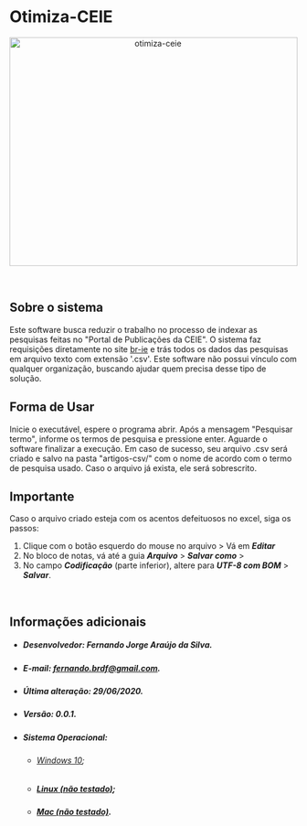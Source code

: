 
# Otimiza-CEIE

<!--lint disable no-literal-urls-->
<p align="center">
    <img
      alt="otimiza-ceie"
      src="https://cdn.pixabay.com/photo/2016/03/26/13/09/notebook-1280538_960_720.jpg"
      height=400px
      width=100%
    />
</p>
<br/>
 
 ## Sobre o sistema
Este software busca reduzir o trabalho no processo de indexar as pesquisas feitas no "Portal de Publicações da CEIE". O sistema faz requisições diretamente no site [br-ie](https://www.br-ie.org/pub/) e trás todos os dados das pesquisas em arquivo  texto com extensão '.csv'. Este software não possui vínculo com qualquer organização, buscando ajudar quem precisa desse tipo de solução.


 ## Forma de Usar
Inicie o executável, espere o programa abrir. Após a mensagem "Pesquisar termo", informe os termos de pesquisa e pressione enter. Aguarde o software finalizar a execução. Em caso de sucesso, seu arquivo .csv será criado e salvo na pasta "artigos-csv/" com o nome de acordo com o termo de pesquisa usado. Caso o arquivo já exista, ele será sobrescrito.


## Importante

Caso o arquivo criado esteja com os acentos defeituosos no excel, siga os passos:

1. Clique com o botão esquerdo do mouse no arquivo > Vá em **_Editar_** 
2. No bloco de notas, vá até a guia **_Arquivo_** > **_Salvar como_** > 
3. No campo **_Codificação_** (parte inferior), altere para **_UTF-8 com BOM_** > **_Salvar_**.

<br>

## Informações adicionais

- ##### Desenvolvedor: Fernando Jorge Araújo da Silva.
- ##### E-mail: fernando.brdf@gmail.com.
- ##### Última alteração: 29/06/2020.
- ##### Versão: 0.0.1.
- ##### Sistema Operacional: 
   * ###### [Windows 10](https://raw.githubusercontent.com/fernando-brdf/otimiza-ceie/master/build/otimiza-ceie-win.exe);
   * ##### [Linux (não testado)](https://raw.githubusercontent.com/fernando-brdf/otimiza-ceie/master/build/otimiza-ceie-linux);
   * ##### [Mac (não testado)](https://raw.githubusercontent.com/fernando-brdf/otimiza-ceie/master/build/otimiza-ceie-macos).
